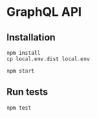 # GraphQL API

## Installation

```
npm install
cp local.env.dist local.env

npm start
```

## Run tests

```
npm test
```
